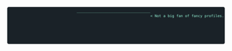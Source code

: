 <a href="https://github.com/farbautie/farbautie">
    <img alt="An amazing, stunning piece of ASCII art" src="https://raw.githubusercontent.com/farbautie/farbautie/main/art.svg">
</a>
